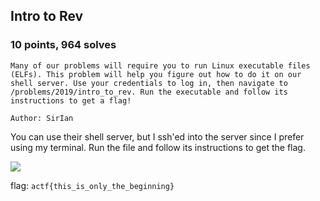 ## Intro to Rev
### 10 points, 964 solves

`Many of our problems will require you to run Linux executable files (ELFs). This problem will help you figure out how to do it on our shell server. Use your credentials to log in, then navigate to /problems/2019/intro_to_rev. Run the executable and follow its instructions to get a flag!`

`Author: SirIan`

You can use their shell server, but I ssh'ed into the server since I prefer using my terminal. Run the file and follow its instructions to get the flag.

<IMG SRC='https://cdn.discordapp.com/attachments/532350033241309226/572127570297094197/unknown.png'>

flag: `actf{this_is_only_the_beginning}`
